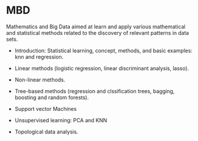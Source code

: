 # MBD
Mathematics and Big Data aimed at learn and apply various mathematical and statistical methods related to the
discovery of relevant patterns in data sets.

* Introduction: Statistical learning, concept, methods, and basic examples: knn and regression.

* Linear methods (logistic regression, linear discriminant analysis, lasso).

* Non-linear methods.

* Tree-based methods (regression and clssification trees, bagging, boosting and random forests).

* Support vector Machines

* Unsupervised learning: PCA and KNN

* Topological data analysis.


